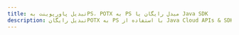 ---title: تبدیل پاورپوینت بهPS، POTX به PS مبدل رایگان یا Java SDKdescription: تبدیل رایگانPOTX به PS با استفاده از Java Cloud APIs & SDK. همچنین اسناد Microsoft PowerPoint را در Cloud ایجاد، ویرایش و رندر کنید.---